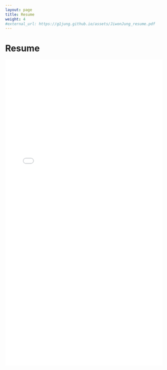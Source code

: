 ```yaml
---
layout: page
title: Resume
weight: 4
#external_url: https://g1jung.github.io/assets/JiwonJung_resume.pdf
---
```


# Resume

<embed src="../assets/JiwonJung_resume.pdf" width="100%" height="980px" />